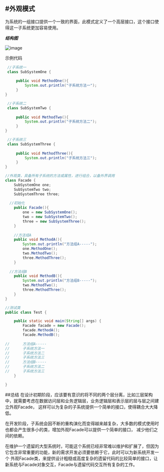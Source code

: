 #外观模式
-----------
为系统的一组接口提供一个一致的界面，此模式定义了一个高层接口，这个接口使得这一子系统更加容易使用。

***结构图***

![image](https://github.com/shishengjia/DesignPattern/blob/master/Pic/Facade.jpg)

示例代码
```java
 //子系统一
 class SubSystemOne {
	 	
	 public void MethodOne(){
		 System.out.println("子系统方法一");
	 }
}
```

```java
 //子系统二
 class SubSystemTwo {
	 	
	 public void MethodTwo(){
		 System.out.println("子系统方法二");
	 }
}
```

```java
 //子系统三
 class SubSystemThree {
	 	
	 public void MethodThree(){
		 System.out.println("子系统方法三");
	 }
}
```

```java
//外观类，具备所有子系统的方法或属性，进行组合，以备外界调用
class Facade {
	SubSystemOne one;
	SubSystemTwo two;
	SubSystemThree three;
	
  //初始化
	public Facade(){
		one = new SubSystemOne();
		two = new SubSystemTwo();
		three = new SubSystemThree();
	}
  
	//方法组A
	public void MethodA(){
		System.out.println("方法组A-----");
		one.MethodOne();
		two.MethodTwo();
		three.MethodThree();
	}
	
  //方法组B
	public void MethodB(){
		System.out.println("方法组B-----");
		two.MethodTwo();
		three.MethodThree();
	}
}
```

```java
//测试类
public class Test {

	public static void main(String[] args) {
		Facade facade = new Facade();
		facade.MethodA();
		facade.MethodB();
		
//		方法组A-----
//		子系统方法一
//		子系统方法二
//		子系统方法三
//		方法组B-----
//		子系统方法二
//		子系统方法三
	}

}
```

##总结
在设计初期阶段，应该要有意识的将不同的两个层分离，比如三层架构中，就需要考虑在数据访问层和业务逻辑层，业务逻辑层和表示层的层与层之间建立外观Facade，
这样可以为复杂的子系统提供一个简单的接口，使得耦合大大降低。

在开发阶段，子系统会因不断的重构演化而变得越来越复杂，大多数的模式使用时也都会产生很多小的类，增加外观Facade可以提供一个简单的接口，
减少他们之间的依赖。

在维护一个遗留的大型系统时，可能这个系统已经非常难以维护和扩展了，但因为它包含非常重要的功能，新的需求开发必须要依赖于它，此时可以为新系统开发一个
外观Facade类，来提供设计粗糙或高度复杂的遗留代码的比较简单的接口，让新系统与Facade对象交互，Facade与遗留代码交互所有复杂的工作。


